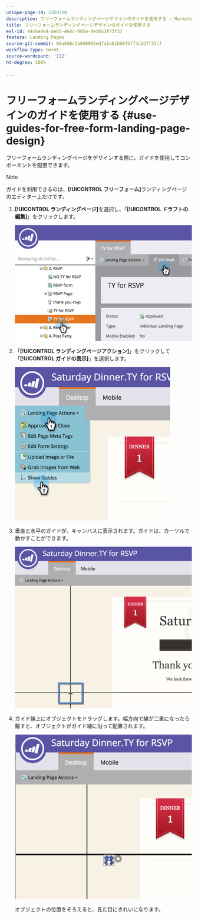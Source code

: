 ```yaml
---
unique-page-id: 2359728
description: フリーフォームランディングページデザインのガイドを使用する — Marketo ドキュメント — 製品ドキュメント
title: フリーフォームランディングページデザインのガイドを使用する
exl-id: 44c6a984-ae05-464c-905a-9e1b53f73f37
feature: Landing Pages
source-git-commit: 09a656c3a0d0002edfa1a61b987bff4c1dff33cf
workflow-type: tm+mt
source-wordcount: '112'
ht-degree: 100%

---
```


# フリーフォームランディングページデザインのガイドを使用する {#use-guides-for-free-form-landing-page-design}

フリーフォームランディングページをデザインする際に、ガイドを使用してコンポーネントを配置できます。

>[!NOTE]
>
>ガイドを利用できるのは、**[!UICONTROL フリーフォーム]**&#x200B;ランディングページのエディター上だけです。

1. **[!UICONTROL ランディングページ]**&#x200B;を選択し、「**[!UICONTROL ドラフトの編集]**」をクリックします。

   ![](assets/image2015-5-20-14-3a10-3a9.png)

1. 「**[!UICONTROL ランディングページアクション]**」をクリックして「**[!UICONTROL ガイドの表示]**」を選択します。

   ![](assets/image2015-5-20-14-3a12-3a15.png)

1. 垂直と水平のガイドが、キャンバスに表示されます。ガイドは、カーソルで動かすことができます。

   ![](assets/image2015-5-20-14-3a15-3a9.png)

1. ガイド線上にオブジェクトをドラッグします。幅方向で線が二重になったら離すと、オブジェクトがガイド線に沿って配置されます。

   ![](assets/image2015-5-20-14-3a17-3a24.png)

   オブジェクトの位置をそろえると、見た目にきれいになります。
